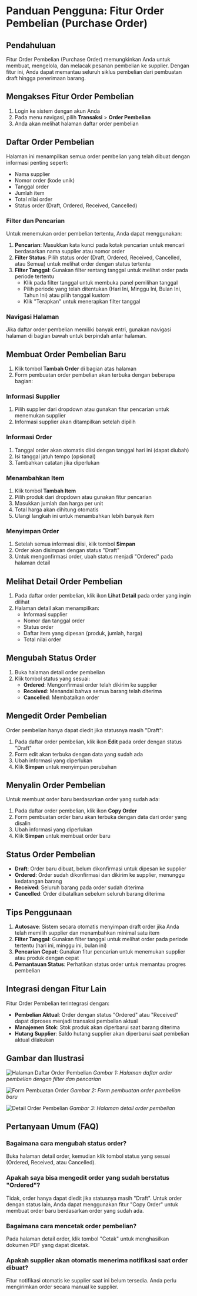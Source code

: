 # Panduan Pengguna: Fitur Order Pembelian (Purchase Order)

## Pendahuluan

Fitur Order Pembelian (Purchase Order) memungkinkan Anda untuk membuat, mengelola, dan melacak pesanan pembelian ke supplier. Dengan fitur ini, Anda dapat memantau seluruh siklus pembelian dari pembuatan draft hingga penerimaan barang.

## Mengakses Fitur Order Pembelian

1. Login ke sistem dengan akun Anda
2. Pada menu navigasi, pilih **Transaksi** > **Order Pembelian**
3. Anda akan melihat halaman daftar order pembelian

## Daftar Order Pembelian

Halaman ini menampilkan semua order pembelian yang telah dibuat dengan informasi penting seperti:

- Nama supplier
- Nomor order (kode unik)
- Tanggal order
- Jumlah item
- Total nilai order
- Status order (Draft, Ordered, Received, Cancelled)

### Filter dan Pencarian

Untuk menemukan order pembelian tertentu, Anda dapat menggunakan:

1. **Pencarian**: Masukkan kata kunci pada kotak pencarian untuk mencari berdasarkan nama supplier atau nomor order
2. **Filter Status**: Pilih status order (Draft, Ordered, Received, Cancelled, atau Semua) untuk melihat order dengan status tertentu
3. **Filter Tanggal**: Gunakan filter rentang tanggal untuk melihat order pada periode tertentu
   - Klik pada filter tanggal untuk membuka panel pemilihan tanggal
   - Pilih periode yang telah ditentukan (Hari Ini, Minggu Ini, Bulan Ini, Tahun Ini) atau pilih tanggal kustom
   - Klik "Terapkan" untuk menerapkan filter tanggal

### Navigasi Halaman

Jika daftar order pembelian memiliki banyak entri, gunakan navigasi halaman di bagian bawah untuk berpindah antar halaman.

## Membuat Order Pembelian Baru

1. Klik tombol **Tambah Order** di bagian atas halaman
2. Form pembuatan order pembelian akan terbuka dengan beberapa bagian:

### Informasi Supplier
1. Pilih supplier dari dropdown atau gunakan fitur pencarian untuk menemukan supplier
2. Informasi supplier akan ditampilkan setelah dipilih

### Informasi Order
1. Tanggal order akan otomatis diisi dengan tanggal hari ini (dapat diubah)
2. Isi tanggal jatuh tempo (opsional)
3. Tambahkan catatan jika diperlukan

### Menambahkan Item
1. Klik tombol **Tambah Item**
2. Pilih produk dari dropdown atau gunakan fitur pencarian
3. Masukkan jumlah dan harga per unit
4. Total harga akan dihitung otomatis
5. Ulangi langkah ini untuk menambahkan lebih banyak item

### Menyimpan Order
1. Setelah semua informasi diisi, klik tombol **Simpan**
2. Order akan disimpan dengan status "Draft"
3. Untuk mengonfirmasi order, ubah status menjadi "Ordered" pada halaman detail

## Melihat Detail Order Pembelian

1. Pada daftar order pembelian, klik ikon **Lihat Detail** pada order yang ingin dilihat
2. Halaman detail akan menampilkan:
   - Informasi supplier
   - Nomor dan tanggal order
   - Status order
   - Daftar item yang dipesan (produk, jumlah, harga)
   - Total nilai order

## Mengubah Status Order

1. Buka halaman detail order pembelian
2. Klik tombol status yang sesuai:
   - **Ordered**: Mengonfirmasi order telah dikirim ke supplier
   - **Received**: Menandai bahwa semua barang telah diterima
   - **Cancelled**: Membatalkan order

## Mengedit Order Pembelian

Order pembelian hanya dapat diedit jika statusnya masih "Draft":

1. Pada daftar order pembelian, klik ikon **Edit** pada order dengan status "Draft"
2. Form edit akan terbuka dengan data yang sudah ada
3. Ubah informasi yang diperlukan
4. Klik **Simpan** untuk menyimpan perubahan

## Menyalin Order Pembelian

Untuk membuat order baru berdasarkan order yang sudah ada:

1. Pada daftar order pembelian, klik ikon **Copy Order**
2. Form pembuatan order baru akan terbuka dengan data dari order yang disalin
3. Ubah informasi yang diperlukan
4. Klik **Simpan** untuk membuat order baru

## Status Order Pembelian

- **Draft**: Order baru dibuat, belum dikonfirmasi untuk dipesan ke supplier
- **Ordered**: Order sudah dikonfirmasi dan dikirim ke supplier, menunggu kedatangan barang
- **Received**: Seluruh barang pada order sudah diterima
- **Cancelled**: Order dibatalkan sebelum seluruh barang diterima

## Tips Penggunaan

1. **Autosave**: Sistem secara otomatis menyimpan draft order jika Anda telah memilih supplier dan menambahkan minimal satu item
2. **Filter Tanggal**: Gunakan filter tanggal untuk melihat order pada periode tertentu (hari ini, minggu ini, bulan ini)
3. **Pencarian Cepat**: Gunakan fitur pencarian untuk menemukan supplier atau produk dengan cepat
4. **Pemantauan Status**: Perhatikan status order untuk memantau progres pembelian

## Integrasi dengan Fitur Lain

Fitur Order Pembelian terintegrasi dengan:
- **Pembelian Aktual**: Order dengan status "Ordered" atau "Received" dapat diproses menjadi transaksi pembelian aktual
- **Manajemen Stok**: Stok produk akan diperbarui saat barang diterima
- **Hutang Supplier**: Saldo hutang supplier akan diperbarui saat pembelian aktual dilakukan

## Gambar dan Ilustrasi

![Halaman Daftar Order Pembelian](../images/po_list.png)
*Gambar 1: Halaman daftar order pembelian dengan filter dan pencarian*

![Form Pembuatan Order](../images/po_create.png)
*Gambar 2: Form pembuatan order pembelian baru*

![Detail Order Pembelian](../images/po_detail.png)
*Gambar 3: Halaman detail order pembelian*

## Pertanyaan Umum (FAQ)

### Bagaimana cara mengubah status order?
Buka halaman detail order, kemudian klik tombol status yang sesuai (Ordered, Received, atau Cancelled).

### Apakah saya bisa mengedit order yang sudah berstatus "Ordered"?
Tidak, order hanya dapat diedit jika statusnya masih "Draft". Untuk order dengan status lain, Anda dapat menggunakan fitur "Copy Order" untuk membuat order baru berdasarkan order yang sudah ada.

### Bagaimana cara mencetak order pembelian?
Pada halaman detail order, klik tombol "Cetak" untuk menghasilkan dokumen PDF yang dapat dicetak.

### Apakah supplier akan otomatis menerima notifikasi saat order dibuat?
Fitur notifikasi otomatis ke supplier saat ini belum tersedia. Anda perlu mengirimkan order secara manual ke supplier.